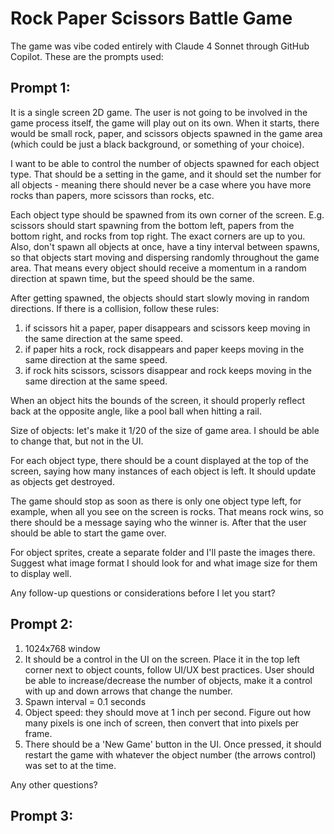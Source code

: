 # Rock Paper Scissors Battle Game

The game was vibe coded entirely with Claude 4 Sonnet through GitHub Copilot. These are the prompts used:

## Prompt 1:
It is a single screen 2D game. The user is not going to be involved in the game process itself, the game will play out on its own. When it starts, there would be small rock, paper, and scissors objects spawned in the game area (which could be just a black background, or something of your choice).

I want to be able to control the number of objects spawned for each object type. That should be a setting in the game, and it should set the number for all objects - meaning there should never be a case where you have more rocks than papers, more scissors than rocks, etc.

Each object type should be spawned from its own corner of the screen. E.g. scissors should start spawning from the bottom left, papers from the bottom right, and rocks from top right. The exact corners are up to you. Also, don't spawn all objects at once, have a tiny interval between spawns, so that objects start moving and dispersing randomly throughout the game area. That means every object should receive a momentum in a random direction at spawn time, but the speed should be the same.

After getting spawned, the objects should start slowly moving in random directions. If there is a collision, follow these rules:
1) if scissors hit a paper, paper disappears and scissors keep moving in the same direction at the same speed.
2) if paper hits a rock, rock disappears and paper keeps moving in the same direction at the same speed.
3) if rock hits scissors, scissors disappear and rock keeps moving in the same direction at the same speed.

When an object hits the bounds of the screen, it should properly reflect back at the opposite angle, like a pool ball when hitting a rail.

Size of objects: let's make it 1/20 of the size of game area. I should be able to change that, but not in the UI.

For each object type, there should be a count displayed at the top of the screen, saying how many instances of each object is left. It should update as objects get destroyed.

The game should stop as soon as there is only one object type left, for example, when all you see on the screen is rocks. That means rock wins, so there should be a message saying who the winner is. After that the user should be able to start the game over.

For object sprites, create a separate folder and I'll paste the images there. Suggest what image format I should look for and what image size for them to display well.

Any follow-up questions or considerations before I let you start?

## Prompt 2:
1. 1024x768 window
2. It should be a control in the UI on the screen. Place it in the top left corner next to object counts, follow UI/UX best practices. User should be able to increase/decrease the number of objects, make it a control with up and down arrows that change the number.
3. Spawn interval = 0.1 seconds
4. Object speed: they should move at 1 inch per second. Figure out how many pixels is one inch of screen, then convert that into pixels per frame.
5. There should be a 'New Game' button in the UI. Once pressed, it should restart the game with whatever the object number (the arrows control) was set to at the time.

Any other questions?

## Prompt 3:


